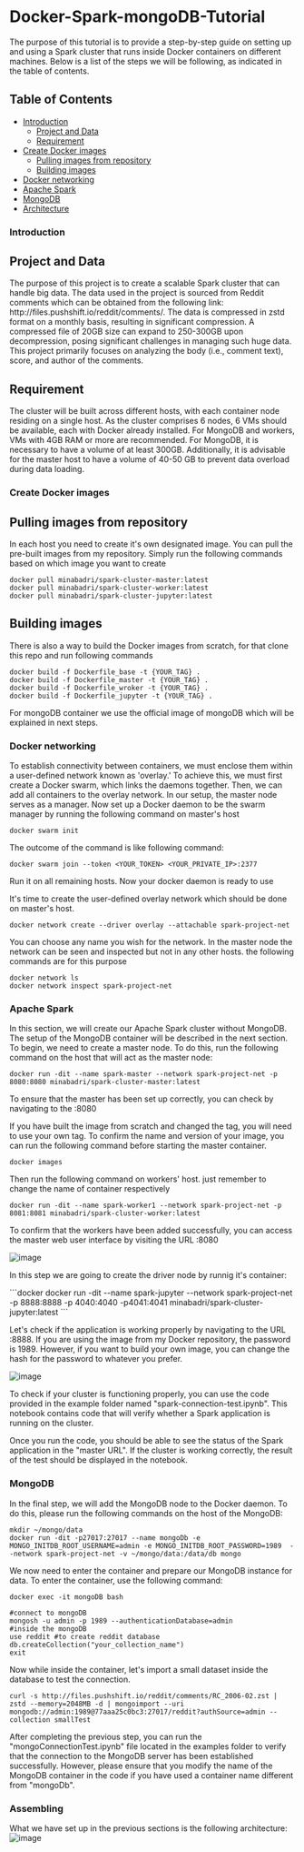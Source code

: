 # Docker-Spark-mongoDB-Tutorial
The purpose of this tutorial is to provide a step-by-step guide on setting up and using a Spark cluster that runs inside Docker containers on different machines.
Below is a list of the steps we will be following, as indicated in the table of contents.

## Table of Contents
- [Introduction](#introduction)
  - [Project and Data](#ProjectandData)
  - [Requirement](#Requirement)
- [Create Docker images](#create-docker-images)
  - [Pulling images from repository](#Pulling-images-from-repository)
  - [Building images](#Building-images)
- [Docker networking](#docker-networking)
- [Apache Spark](#apache-spark)
- [MongoDB](#Mongodb)
- [Architecture](#architecture)

### Introduction
<h2 id="ProjectandData">Project and Data</h2>
<p>The purpose of this project is to create a scalable Spark cluster that can handle big data. The data used in the project is sourced from Reddit comments which can be obtained from the following link: http://files.pushshift.io/reddit/comments/. The data is compressed in zstd format on a monthly basis, resulting in significant compression. A compressed file of 20GB size can expand to 250-300GB upon decompression, posing significant challenges in managing such huge data. This project primarily focuses on analyzing the body (i.e., comment text), score, and author of the comments.</p>

<h2 id="Requirement">Requirement</h2>
<p>The cluster will be built across different hosts, with each container node residing on a single host. As the cluster comprises 6 nodes, 6 VMs should be available, each with Docker already installed. For MongoDB and workers, VMs with 4GB RAM or more are recommended. For MongoDB, it is necessary to have a volume of at least 300GB. Additionally, it is advisable for the master host to have a volume of 40-50 GB to prevent data overload during data loading.</p>

### Create Docker images
<h2 id="Pulling-images-from-repository">Pulling images from repository</h2>
<p>In each host you need to create it's own designated image. You can pull the pre-built images from my repository. Simply run the following commands based on which image you want to create</p>

```docker
docker pull minabadri/spark-cluster-master:latest
docker pull minabadri/spark-cluster-worker:latest
docker pull minabadri/spark-cluster-jupyter:latest
```
<h2 id="Building-images">Building images</h2>
<p>There is also a way to build the Docker images from scratch, for that clone this repo and run following commands</p>

```docker
docker build -f Dockerfile_base -t {YOUR_TAG} .
docker build -f Dockerfile_master -t {YOUR_TAG} .
docker build -f Dockerfile_wroker -t {YOUR_TAG} .
docker build -f Dockerfile_jupyter -t {YOUR_TAG} .
```
For mongoDB container we use the official image of mongoDB which will be explained in next steps.

### Docker networking

<p>To establish connectivity between containers, we must enclose them within a user-defined network known as 'overlay.' To achieve this, we must first create a Docker swarm, which links the daemons together. Then, we can add all containers to the overlay network. In our setup, the master node serves as a manager. Now set up a Docker daemon to be the swarm manager by running the following command on master's host</p>

```docker
docker swarm init
```
<p>The outcome of the command is like following command:</p>

```docker
docker swarm join --token <YOUR_TOKEN> <YOUR_PRIVATE_IP>:2377
```
<p>Run it on all remaining hosts. Now your docker daemon is ready to use</p>
<p>It's time to create the user-defined overlay network which should be done on master's host.</p>

```docker 
docker network create --driver overlay --attachable spark-project-net 
```
<p>You can choose any name you wish for the network. In the master node the network can be seen and inspected but not in any other hosts. the following commands are for this purpose</p>

```docker
docker network ls
docker network inspect spark-project-net
```
### Apache Spark
<p>In this section, we will create our Apache Spark cluster without MongoDB. The setup of the MongoDB container will be described in the next section. To begin, we need to create a master node. To do this, run the following command on the host that will act as the master node:</p>

```docker
docker run -dit --name spark-master --network spark-project-net -p 8080:8080 minabadri/spark-cluster-master:latest
```
<p>To ensure that the master has been set up correctly, you can check by navigating to the <PUBLIC_IP_ADDRESS_OF_INSTANCE>:8080</p>
<p>If you have built the image from scratch and changed the tag, you will need to use your own tag. To confirm the name and version of your image, you can run the following command before starting the master container.</p>

```docker
docker images
```
<p>Then run the following command on workers' host. just remember to change the name of container respectively</p>

```docker
docker run -dit --name spark-worker1 --network spark-project-net -p 8081:8081 minabadri/spark-cluster-worker:latest
```
<p>To confirm that the workers have been added successfully, you can access the master web user interface by visiting the URL <PUBLIC_IP_ADDRESS_OF_INSTANCE>:8080</p>
<img src="https://github.com/JohanRensfeldt/Group11_Project/blob/main/images/master-url.png" alt="image">

<p>In this step we are going to create the driver node by runnig it's container:</p>
```docker
docker run -dit --name spark-jupyter --network spark-project-net -p 8888:8888 -p 4040:4040 -p4041:4041 minabadri/spark-cluster-jupyter:latest
```
<p>Let's check if the application is working properly by navigating to the URL <PUBLIC_IP_ADDRESS_OF_DRIVER>:8888. If you are using the image from my Docker repository, the password is 1989. However, if you want to build your own image, you can change the hash for the password to whatever you prefer.</p>
<img src="https://github.com/JohanRensfeldt/Group11_Project/blob/main/images/Jupyter.png" alt="image">
<p>To check if your cluster is functioning properly, you can use the code provided in the example folder named "spark-connection-test.ipynb". This notebook contains code that will verify whether a Spark application is running on the cluster.

Once you run the code, you should be able to see the status of the Spark application in the "master URL". If the cluster is working correctly, the result of the test should be displayed in the notebook.</p>

### MongoDB
In the final step, we will add the MongoDB node to the Docker daemon. To do this, please run the following commands on the host of the MongoDB:
```docker
mkdir ~/mongo/data
docker run -dit -p27017:27017 --name mongoDb -e MONGO_INITDB_ROOT_USERNAME=admin -e MONGO_INITDB_ROOT_PASSWORD=1989  --network spark-project-net -v ~/mongo/data:/data/db mongo 
```
We now need to enter the container and prepare our MongoDB instance for data. To enter the container, use the following command:
```docker
docker exec -it mongoDB bash
``` 
```docker
#connect to mongoDB
mongosh -u admin -p 1989 --authenticationDatabase=admin
#inside the mongoDB
use reddit #to create reddit database
db.createCollection("your_collection_name")
exit
```
Now while inside the container, let's import a small dataset inside the database to test the connection.
```docker
curl -s http://files.pushshift.io/reddit/comments/RC_2006-02.zst | zstd --memory=2048MB -d | mongoimport --uri mongodb://admin:1989@77aaa25c0bc3:27017/reddit?authSource=admin --collection smallTest
```
After completing the previous step, you can run the "mongoConnectionTest.ipynb" file located in the examples folder to verify that the connection to the MongoDB server has been established successfully. However, please ensure that you modify the name of the MongoDB container in the code if you have used a container name different from "mongoDb".
### Assembling
What we have set up in the previous sections is the following architecture:
<img src="https://github.com/JohanRensfeldt/Group11_Project/blob/main/images/Swarm%20Network.jpg" alt="image">
